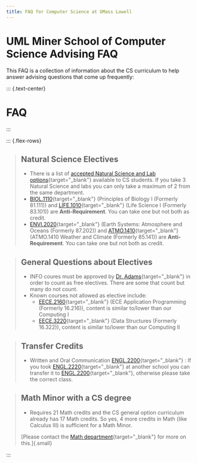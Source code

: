 ```yaml
---
title: FAQ for Computer Science at UMass Lowell
--- 
```


# UML Miner School of Computer Science Advising FAQ

This FAQ is a collection of information about the CS curriculum to help answer advising questions that come up frequently:

::: {.text-center}
# FAQ
:::
<br>

::: {.flex-rows}

> ## Natural Science Electives
> 
> - There is a list of [accepted Natural Science and Lab options](../../assets/PDF/CSNaturalScienceElectives.pdf){target="_blank"} available to CS students. If you take 3 Natural Science and labs you can only take a maximum of 2 from the same department. 
> - [BIOL.1110](https://www.uml.edu/catalog/courses/BIOL/1110){target="_blank"} (Principles of Biology I (Formerly 81.111)) and [LIFE.1010](https://www.uml.edu/catalog/courses/LIFE/1010){target="_blank"} (Life Science I (Formerly 83.101)) are **Anti-Requirement**.  You can take one but not both as credit.
> - [ENVI.2020](https://www.uml.edu/catalog/courses/ENVI/2020){target="_blank"} (Earth Systems: Atmosphere and Oceans (Formerly 87.202)) and [ATMO.1410](https://www.uml.edu/catalog/courses/ATMO/1410){target="_blank"} (ATMO.1410 Weather and Climate (Formerly 85.141)) are **Anti-Requirement**.  You can take one but not both as credit.
> 

> ## General Questions about Electives
> 
> - INFO coures must be approved by [Dr. Adams](mailto:ugcoord@cs.uml.edu){target="_blank"} in order to count as free electives. There are some that count but many do not count.
> - Known courses not allowed as elective include: 
> 	- [EECE.2160](https://www.uml.edu/catalog/courses/EECE/2160){target="_blank"} (ECE Application Programming (Formerly 16.216)), content is similar to/lower than our Computing I
> 	- [EECE.3220](https://www.uml.edu/catalog/courses/EECE/3220){target="_blank"} (Data Structures (Formerly 16.322)), content is similar to/lower than our Computing II
> 

> ## Transfer Credits 
> 
> - Written and Oral Communication [ENGL.2200](https://www.uml.edu/catalog/courses/ENGL/2200){target="_blank"} : If you took [ENGL.2220](https://www.uml.edu/catalog/courses/ENGL/2220){target="_blank"} at another school you can transfer it to [ENGL.2200](https://www.uml.edu/catalog/courses/ENGL/2200){target="_blank"}, otherwise please take the correct class.
> 

> ## Math Minor with a CS degree
> 
> - Requires 21 Math credits and the CS general option curriculum already has 17 Math credits. So yes, 4 more credits in Math (like Calculus III) is sufficient for a Math Minor.
> 
> [Please contact the [Math department](mailto:mathematics@uml.edu){target="_blank"} for more on this.]{.small}
> 

:::
